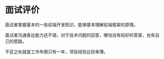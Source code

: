 # 面试评价

面试者掌握基本的一些前端开发知识，能够基本理解前端框架的原理。

面试者沟通表达能力还不错，对于技术问题的回答，哪怕没有较好的答案，也有自己的思路。

不足之处就是工作年限只有一年，项目经验比较单薄。
